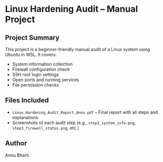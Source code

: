 # Linux Hardening Audit – Manual Project

## Project Summary
This project is a beginner-friendly manual audit of a Linux system using Ubuntu in WSL. It covers:

- System information collection
- Firewall configuration check
- SSH root login settings
- Open ports and running services
- File permission checks

## Files Included
- `Linux_Hardening_Audit_Report_Annu.pdf` – Final report with all steps and explanations
- Screenshots of each audit step (e.g., `step2_system_info.png`, `step3_firewall_status.png`, etc.)

## Author
Annu Bharti
